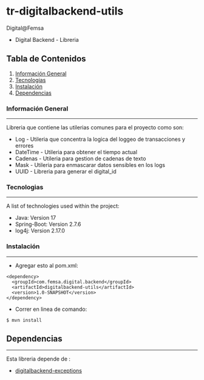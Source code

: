 # tr-digitalbackend-utils

Digital@Femsa
- Digital Backend -
Libreria <digitalbackend-utils>

## Tabla de Contenidos
1. [Información General](#información-general)
2. [Tecnologias](#tecnologias)
3. [Instalación](#instalación)
4. [Dependencias](#dependencias)
### Información General
***
Libreria que contiene las utilerias comunes para el proyecto <DigitalBackend> como son: 
* Log - Utileria que concentra la logica del loggeo de transacciones y errores
* DateTime - Utileria para obtener el tiempo actual
* Cadenas - Utileria para gestion de cadenas de texto
* Mask - Utileria para enmascarar datos sensibles en los logs
* UUID - Libreria para generar el digital_id

### Tecnologias
***
A list of technologies used within the project:
* Java: Version 17 
* Spring-Boot: Version 2.7.6
* log4j: Version 2.17.0

### Instalación
***
* Agregar esto al pom.xml: 
```
<dependency>
  <groupId>com.femsa.digital.backend</groupId>
  <artifactId>digitalbackend-utils</artifactId>
  <version>1.0-SNAPSHOT</version>
</dependency>
```
* Correr en linea de comando: 
```
$ mvn install
```
## Dependencias
***
Esta libreria depende de :
* [digitalbackend-exceptions](https://github.com/digitaltitransversal/tr-digitalbackend-exceptions)
